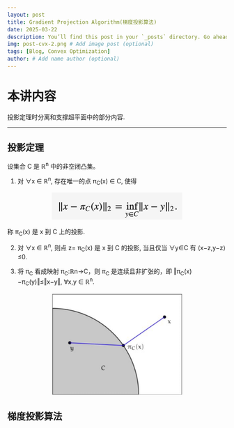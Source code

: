 ```yaml
---
layout: post
title: Gradient Projection Algorithm(梯度投影算法)
date: 2025-03-22
description: You’ll find this post in your `_posts` directory. Go ahead and edit it and re-build the site to see your changes. # Add post description (optional)
img: post-cvx-2.png # Add image post (optional)
tags: [Blog, Convex Optimization]
author: # Add name author (optional)
---
```

# 本讲内容

投影定理时分离和支撑超平面中的部分内容.





---

## 投影定理

设集合 C 是 ℝ<sup>n</sup>  中的非空闭凸集。
1. 对 ∀x ∈ ℝ<sup>n</sup>, 存在唯一的点 π<sub>C</sub>(x) ∈ C, 使得

<figure style="text-align: center;">
<img src="/assets/img/cvx2-1.png" alt="" width="300">
<figcaption></figcaption>
</figure>

称 π<sub>C</sub>(x) 是 x 到 C 上的投影.


2. 对 ∀x ∈ ℝ<sup>n</sup>, 则点 z= π<sub>C</sub>(x) 是 x 到 C 的投影, 当且仅当 ∀y∈C 有 ⟨x−z,y−z⟩≤0.

3. 将 π<sub>C</sub> 看成映射 π<sub>C</sub>:ℝn→C，则 π<sub>C</sub> 是连续且非扩张的，即 ‖π<sub>C</sub>(x)−π<sub>C</sub>(y)‖≤‖x−y‖,   ∀x,y ∈ ℝ<sup>n</sup>.

<figure style="text-align: center;">
<img src="/assets/img/cvx2-2.png" alt="" width="300">
<figcaption></figcaption>
</figure>




## 梯度投影算法